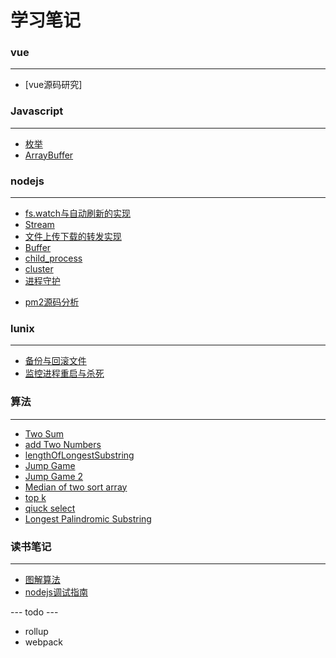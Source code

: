 # 学习笔记

> 


### vue
---

- [vue源码研究]


### Javascript
---

+ [枚举](/201711/enmuerable.md)
+ [ArrayBuffer](/201904/arraybuffer.md)

### nodejs
---

+ [fs.watch与自动刷新的实现](/201903/watchFile.md)
+ [Stream](/201904/stream.md)
+ [文件上传下载的转发实现](/201904/uploadAndDownload.md)
+ [Buffer](/201904/buffer.md)
+ [child_process](/201904/child_process.md)
+ [cluster](/201905/cluster.md)
+ [进程守护](/201905/demaon.md)
- [pm2源码分析](/201905/pm2.md)


### lunix
---

+ [备份与回滚文件](/201711/copyandroll.md)
+ [监控进程重启与杀死](/201904/monitor.md)


### 算法
---

+ [Two Sum](/201904/twoSum.md)
+ [add Two Numbers](/201904/addTwoNumbers.md)
+ [lengthOfLongestSubstring](/201904/lengthOfLongestSubstring.md)
+ [Jump Game](/201905/JumpGame.md)
+ [Jump Game 2](/201905/JumpGame2.md)
+ [Median of two sort array](/201905/medianoftwosortarray.md)
+ [top k](/201905/topk.md)
+ [qiuck select](/201905/qiuckselect.md)
+ [Longest Palindromic Substring](/201905/longestPalindrome.md)

### 读书笔记
---

+ [图解算法](/201904/Graphicalalgorithm.md)
+ [nodejs调试指南](/201905/debugnodejs.md)

--- todo ---

- rollup
- webpack



